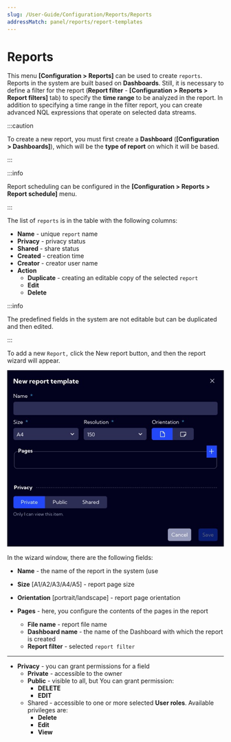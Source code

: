 ```yaml
---
slug: /User-Guide/Configuration/Reports/Reports
addressMatch: panel/reports/report-templates
---
```


# Reports

This menu **[Configuration > Reports]** can be used to create `reports`. Reports in the system are built based on **Dashboards**. Still, it is necessary to define a filter for the report (**Report filter** - **[Configuration > Reports > Report filters]** tab) to specify the **time range** to be analyzed in the report. In addition to specifying a time range in the filter report, you can create advanced NQL expressions that operate on selected data streams.

:::caution

To create a new report, you must first create a **Dashboard** (**[Configuration > Dashboards]**), which will be the **type of report** on which it will be based.

:::

:::info

Report scheduling can be configured in the **[Configuration > Reports > Report schedule]** menu.

:::



The list of `reports`  is in the table with the following columns:

- **Name** - unique `report` name
- **Privacy** - privacy status
- **Shared** - share status
- **Created** - creation time
- **Creator** - creator user name
- **Action**
  - **Duplicate** -  creating an editable copy of the selected  `report`
  - **Edit**
  - **Delete**



:::info 

The predefined fields in the system are not editable but can be duplicated and then edited. 

:::



To add a new `Report,` click the New report button, and then the report wizard will appear. 

![image-20221128103142491](assets_Reports/image-20221128103142491.png)



In the wizard window, there are the following fields:

- **Name** - the name of the report in the system (use

- **Size** [A1/A2/A3/A4/A5] - report page size

- **Orientation** [portrait/landscape] - report page orientation

- **Pages** - here, you configure the contents of the pages in the report

  - **File name** - report file name
  - **Dashboard name** - the name of the Dashboard with which the report is created
  - **Report filter** - selected `report filter`

  

---

- **Privacy** - you can grant permissions for a field
  - **Private** - accessible to the owner
  - **Public** - visible to all, but You can grant permission:
    - **DELETE**
    - **EDIT**
  - Shared - accessible to one or more selected **User roles**. Available privileges are:
    - **Delete**
    - **Edit**
    - **View**

















